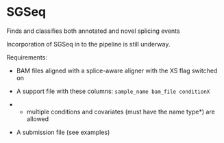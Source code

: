 # SGSeq

Finds and classifies both annotated and novel splicing events

Incorporation of SGSeq in to the pipeline is still underway.


Requirements:

* BAM files aligned with a splice-aware aligner with the XS flag switched on

* A support file with these columns:
	``` sample_name bam_file conditionX ```

* * multiple conditions and covariates (must have the name type*) are allowed

* A submission file (see examples)




